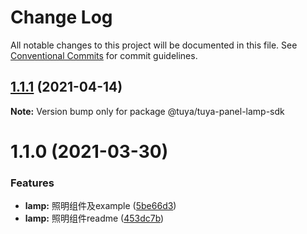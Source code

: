 # Change Log

All notable changes to this project will be documented in this file.
See [Conventional Commits](https://conventionalcommits.org) for commit guidelines.

## [1.1.1](https://registry.code.tuya-inc.top/TuyaRN/panel-rn-sdk/tuya-panel-sdk/compare/@tuya/tuya-panel-lamp-sdk@1.1.0...@tuya/tuya-panel-lamp-sdk@1.1.1) (2021-04-14)

**Note:** Version bump only for package @tuya/tuya-panel-lamp-sdk





# 1.1.0 (2021-03-30)


### Features

* **lamp:** 照明组件及example ([5be66d3](https://registry.code.tuya-inc.top/TuyaRN/panel-rn-sdk/tuya-panel-sdk/commits/5be66d3aa7a90e593e6c755eee404e62bbf6bc7b))
* **lamp:** 照明组件readme ([453dc7b](https://registry.code.tuya-inc.top/TuyaRN/panel-rn-sdk/tuya-panel-sdk/commits/453dc7b168fad968e5f9bf2350280bc6c35c61c3))
